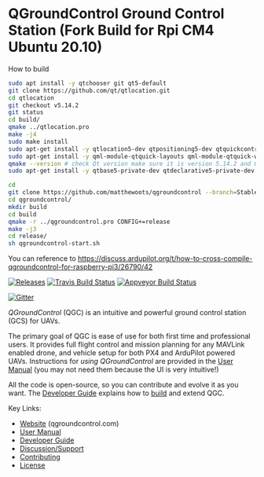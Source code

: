 # QGroundControl Ground Control Station (Fork Build for Rpi CM4 Ubuntu 20.10)

How to build
```bash
sudo apt install -y qtchooser git qt5-default
git clone https://github.com/qt/qtlocation.git
cd qtlocation
git checkout v5.14.2
git status
cd build/
qmake ../qtlocation.pro 
make -j4
sudo make install
sudo apt-get install -y qtlocation5-dev qtpositioning5-dev qtquickcontrols2-5-dev qml-module-qtquick-controls2 qtquickcontrols2-5-dev qml-module-qtquick-controls2 libqt5svg5* libqt5serialport5* libqt5location5* libqt5charts5* libqt5x11extras5* libqt5waylandclient5* libqt5texttospeech5*
sudo apt-get install -y qml-module-qtquick-layouts qml-module-qtquick-window2 qml-module-qtquick-controls qml-module-qtquick-dialogs
qmake --version # check Qt version make sure it is version 5.14.2 and Qmake is version 3.1
sudo apt-get install -y qtbase5-private-dev qtdeclarative5-private-dev

cd 
git clone https://github.com/matthewoots/qgroundcontrol --branch=Stable_V4.0 --recursive
cd qgroundcontrol/
mkdir build
cd build
qmake -r ../qgroundcontrol.pro CONFIG+=release
make -j3
cd release/
sh qgroundcontrol-start.sh
```

You can reference to https://discuss.ardupilot.org/t/how-to-cross-compile-qgroundcontrol-for-raspberry-pi3/26790/42

[![Releases](https://img.shields.io/github/release/mavlink/QGroundControl.svg)](https://github.com/mavlink/QGroundControl/releases)
[![Travis Build Status](https://travis-ci.org/mavlink/qgroundcontrol.svg?branch=master)](https://travis-ci.org/mavlink/qgroundcontrol)
[![Appveyor Build Status](https://ci.appveyor.com/api/projects/status/crxcm4qayejuvh6c/branch/master?svg=true)](https://ci.appveyor.com/project/mavlink/qgroundcontrol)

[![Gitter](https://badges.gitter.im/Join%20Chat.svg)](https://gitter.im/mavlink/qgroundcontrol?utm_source=badge&utm_medium=badge&utm_campaign=pr-badge&utm_content=badge)


*QGroundControl* (QGC) is an intuitive and powerful ground control station (GCS) for UAVs.

The primary goal of QGC is ease of use for both first time and professional users. 
It provides full flight control and mission planning for any MAVLink enabled drone, and vehicle setup for both PX4 and ArduPilot powered UAVs. Instructions for *using QGroundControl* are provided in the [User Manual](https://docs.qgroundcontrol.com/en/) (you may not need them because the UI is very intuitive!)

All the code is open-source, so you can contribute and evolve it as you want. 
The [Developer Guide](https://dev.qgroundcontrol.com/en/) explains how to [build](https://dev.qgroundcontrol.com/en/getting_started/) and extend QGC.


Key Links: 
* [Website](http://qgroundcontrol.com) (qgroundcontrol.com)
* [User Manual](https://docs.qgroundcontrol.com/en/)
* [Developer Guide](https://dev.qgroundcontrol.com/en/)
* [Discussion/Support](https://docs.qgroundcontrol.com/en/Support/Support.html)
* [Contributing](https://dev.qgroundcontrol.com/en/contribute/)
* [License](https://github.com/mavlink/qgroundcontrol/blob/master/COPYING.md)
